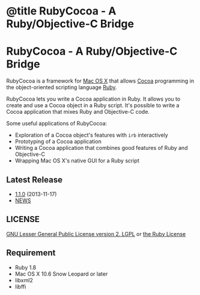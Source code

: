 # @title RubyCocoa - A Ruby/Objective-C Bridge

RubyCocoa - A Ruby/Objective-C Bridge
=====================================

RubyCocoa is a framework for [Mac OS X](http://www.apple.com/macosx/)
that allows [Cocoa](http://developer.apple.com/cocoa/) programming
in the object-oriented scripting language [Ruby](http://www.ruby-lang.org/).

RubyCocoa lets you write a Cocoa application in Ruby. It allows you to create
and use a Cocoa object in a Ruby script. It's possible to write a
Cocoa application that mixes Ruby and Objective-C code.

Some useful applications of RubyCocoa:

  * Exploration of a Cocoa object's features with `irb` interactively
  * Prototyping of a Cocoa application
  * Writing a Cocoa application that combines good features of Ruby and Objective-C
  * Wrapping Mac OS X's native GUI for a Ruby script

## Latest Release

* [1.1.0](http://sourceforge.net/projects/rubycocoa/files/RubyCocoa/1.1.0/) (2013-11-17)
* [NEWS](http://sourceforge.net/p/rubycocoa/svn/HEAD/tree/trunk/src/NEWS)

## LICENSE

[GNU Lesser General Public License version 2. LGPL](URL:http://www.gnu.org/licenses/lgpl.html) or 
[the Ruby License](http://www.ruby-lang.org/en/about/license.txt)

## Requirement

* Ruby 1.8
* Mac OS X 10.6 Snow Leopard or later
* libxml2
* libffi

